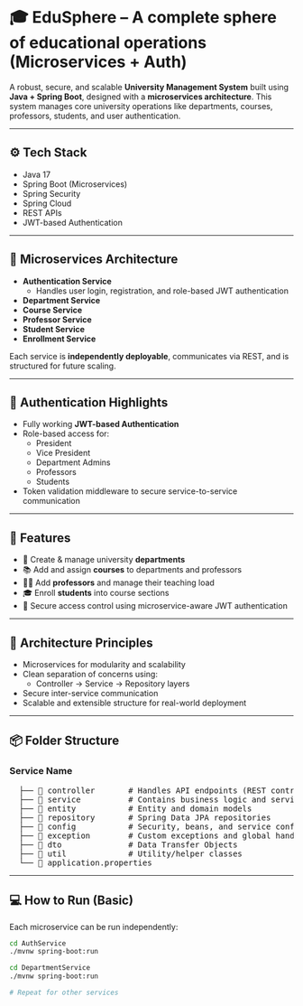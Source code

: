 # 🎓 EduSphere – A complete sphere of educational operations (Microservices + Auth)

A robust, secure, and scalable **University Management System** built using **Java + Spring Boot**, designed with a **microservices architecture**. This system manages core university operations like departments, courses, professors, students, and user authentication.

---

## ⚙️ Tech Stack

- Java 17
- Spring Boot (Microservices)
- Spring Security
- Spring Cloud
- REST APIs
- JWT-based Authentication

---

## 🧱 Microservices Architecture

- **Authentication Service**
  - Handles user login, registration, and role-based JWT authentication
- **Department Service**
- **Course Service**
- **Professor Service**
- **Student Service**
- **Enrollment Service**

Each service is **independently deployable**, communicates via REST, and is structured for future scaling.

---

## 🔐 Authentication Highlights

- Fully working **JWT-based Authentication**
- Role-based access for:
  - President
  - Vice President
  - Department Admins
  - Professors
  - Students
- Token validation middleware to secure service-to-service communication

---

## 🚀 Features

- 📁 Create & manage university **departments**
- 📚 Add and assign **courses** to departments and professors
- 👨‍🏫 Add **professors** and manage their teaching load
- 🎓 Enroll **students** into course sections
- 🔐 Secure access control using microservice-aware JWT authentication

---

## 📐 Architecture Principles

- Microservices for modularity and scalability
- Clean separation of concerns using:
  - Controller → Service → Repository layers
- Secure inter-service communication
- Scalable and extensible structure for real-world deployment

---

## 📦 Folder Structure
### Service Name
<pre>
  ├── 📁 controller       # Handles API endpoints (REST controllers) 
  ├── 📁 service          # Contains business logic and service classes 
  ├── 📁 entity           # Entity and domain models 
  ├── 📁 repository       # Spring Data JPA repositories 
  ├── 📁 config           # Security, beans, and service configurations 
  ├── 📁 exception        # Custom exceptions and global handlers 
  ├── 📁 dto              # Data Transfer Objects
  ├── 📁 util             # Utility/helper classes
  └── 📄 application.properties
</pre>
  
---

## 💻 How to Run (Basic)

Each microservice can be run independently:

```bash
cd AuthService
./mvnw spring-boot:run

cd DepartmentService
./mvnw spring-boot:run

# Repeat for other services
```
